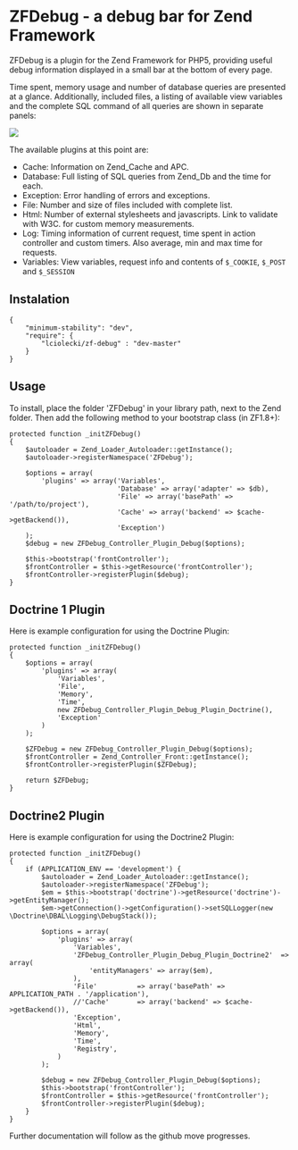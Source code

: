 # ZFDebug - a debug bar for Zend Framework
ZFDebug is a plugin for the Zend Framework for PHP5, providing useful debug information displayed in a small bar at the bottom of every page.

Time spent, memory usage and number of database queries are presented at a glance. Additionally, included files, a listing of available view variables and the complete SQL command of all queries are shown in separate panels:

![](http://jokke.dk/media/2011-zfdebug.png)

The available plugins at this point are:

  * Cache: Information on Zend_Cache and APC.
  * Database: Full listing of SQL queries from Zend_Db and the time for each.
  * Exception: Error handling of errors and exceptions.
  * File: Number and size of files included with complete list.
  * Html: Number of external stylesheets and javascripts. Link to validate with W3C.
for custom memory measurements.
  * Log: Timing information of current request, time spent in action controller and custom timers. Also average, min and max time for requests.
  * Variables: View variables, request info and contents of `$_COOKIE`, `$_POST` and `$_SESSION`

Instalation
------------
    {
        "minimum-stability": "dev",
        "require": {
            "lciolecki/zf-debug" : "dev-master"
        }
    }
  
Usage
------------
To install, place the folder 'ZFDebug' in your library path, next to the Zend
folder. Then add the following method to your bootstrap class (in ZF1.8+):

	protected function _initZFDebug()
	{
	    $autoloader = Zend_Loader_Autoloader::getInstance();
	    $autoloader->registerNamespace('ZFDebug');

	    $options = array(
	        'plugins' => array('Variables', 
	                           'Database' => array('adapter' => $db), 
	                           'File' => array('basePath' => '/path/to/project'),
	                           'Cache' => array('backend' => $cache->getBackend()), 
	                           'Exception')
	    );
	    $debug = new ZFDebug_Controller_Plugin_Debug($options);

	    $this->bootstrap('frontController');
	    $frontController = $this->getResource('frontController');
	    $frontController->registerPlugin($debug);
	}
	
Doctrine 1 Plugin
------------
Here is example configuration for using the Doctrine Plugin:

    protected function _initZFDebug()
    {
        $options = array(
            'plugins' => array(
                'Variables',
                'File',
                'Memory',
                'Time',
                new ZFDebug_Controller_Plugin_Debug_Plugin_Doctrine(),
                'Exception'
            )
        );

        $ZFDebug = new ZFDebug_Controller_Plugin_Debug($options);
        $frontController = Zend_Controller_Front::getInstance();
        $frontController->registerPlugin($ZFDebug);

        return $ZFDebug;
    }

Doctrine2 Plugin
------------

Here is example configuration for using the Doctrine2 Plugin:

    protected function _initZFDebug()
	{
		if (APPLICATION_ENV == 'development') {
			$autoloader = Zend_Loader_Autoloader::getInstance();
			$autoloader->registerNamespace('ZFDebug');
			$em = $this->bootstrap('doctrine')->getResource('doctrine')->getEntityManager();
			$em->getConnection()->getConfiguration()->setSQLLogger(new \Doctrine\DBAL\Logging\DebugStack());
			
			$options = array(
				'plugins' => array(
					'Variables',
					'ZFDebug_Controller_Plugin_Debug_Plugin_Doctrine2'	=> array(
						'entityManagers' => array($em),
					),
					'File'			=> array('basePath' => APPLICATION_PATH . '/application'),
					//'Cache'		=> array('backend' => $cache->getBackend()),
					'Exception',
					'Html',
					'Memory',
					'Time',
					'Registry',
				)
			);
			
			$debug = new ZFDebug_Controller_Plugin_Debug($options);
			$this->bootstrap('frontController');
			$frontController = $this->getResource('frontController');
			$frontController->registerPlugin($debug);
		}
	}


Further documentation will follow as the github move progresses.
